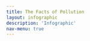```yaml
---
title: The Facts of Pollution
layout: infographic
description: 'Infographic'
nav-menu: true
---
```

